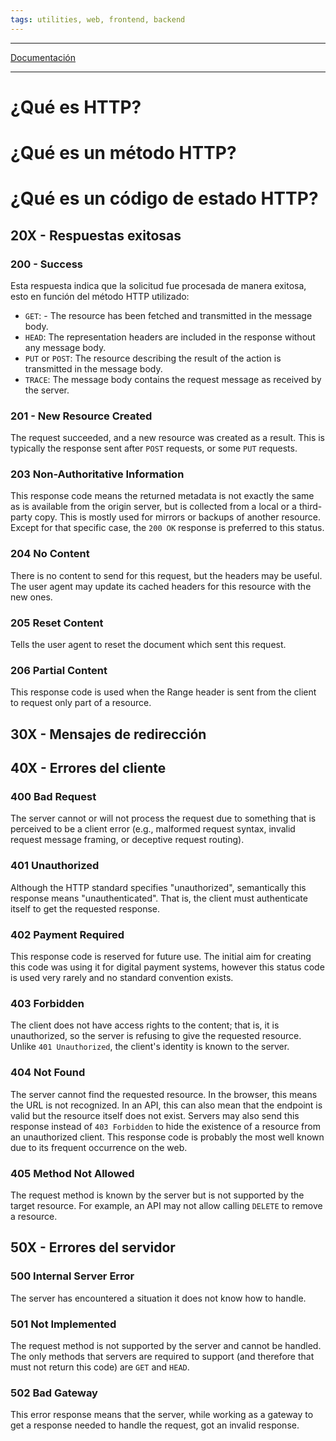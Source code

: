 ```yaml
---
tags: utilities, web, frontend, backend
---
```

----

[Documentación]()

----

# ¿Qué es HTTP?


# ¿Qué es un método HTTP?



# ¿Qué es un código de estado HTTP?



## 20X - Respuestas exitosas

### 200 - Success
Esta respuesta indica que la solicitud fue procesada de manera exitosa, esto en función del método HTTP utilizado:
- `GET`: - The resource has been fetched and transmitted in the message body.
- `HEAD`: The representation headers are included in the response without any message body.
- `PUT` or `POST`: The resource describing the result of the action is transmitted in the message body.
- `TRACE`: The message body contains the request message as received by the server.

### 201 - New Resource Created
The request succeeded, and a new resource was created as a result. This is typically the response sent after `POST` requests, or some `PUT` requests.

### 203 Non-Authoritative Information
This response code means the returned metadata is not exactly the same as is available from the origin server, but is collected from a local or a third-party copy. This is mostly used for mirrors or backups of another resource. Except for that specific case, the `200 OK` response is preferred to this status.

### 204 No Content
There is no content to send for this request, but the headers may be useful. The user agent may update its cached headers for this resource with the new ones.

### 205 Reset Content
Tells the user agent to reset the document which sent this request.

### 206 Partial Content
This response code is used when the Range header is sent from the client to request only part of a resource.


## 30X - Mensajes de redirección


## 40X - Errores del cliente

### 400 Bad Request
The server cannot or will not process the request due to something that is perceived to be a client error (e.g., malformed request syntax, invalid request message framing, or deceptive request routing).

### 401 Unauthorized
Although the HTTP standard specifies "unauthorized", semantically this response means "unauthenticated". That is, the client must authenticate itself to get the requested response.

### 402 Payment Required
This response code is reserved for future use. The initial aim for creating this code was using it for digital payment systems, however this status code is used very rarely and no standard convention exists.

### 403 Forbidden
The client does not have access rights to the content; that is, it is unauthorized, so the server is refusing to give the requested resource. Unlike `401 Unauthorized`, the client's identity is known to the server.

### 404 Not Found
The server cannot find the requested resource. In the browser, this means the URL is not recognized. In an API, this can also mean that the endpoint is valid but the resource itself does not exist. Servers may also send this response instead of `403 Forbidden` to hide the existence of a resource from an unauthorized client. This response code is probably the most well known due to its frequent occurrence on the web.

### 405 Method Not Allowed
The request method is known by the server but is not supported by the target resource. For example, an API may not allow calling `DELETE` to remove a resource.


## 50X - Errores del servidor

### 500 Internal Server Error
The server has encountered a situation it does not know how to handle.

### 501 Not Implemented
The request method is not supported by the server and cannot be handled. The only methods that servers are required to support (and therefore that must not return this code) are `GET` and `HEAD`.

### 502 Bad Gateway
This error response means that the server, while working as a gateway to get a response needed to handle the request, got an invalid response.